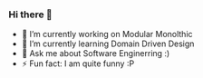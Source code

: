 ### Hi there 👋

- 🔭 I’m currently working on Modular Monolthic
- 🌱 I’m currently learning Domain Driven Design
- 💬 Ask me about Software Enginerring :)
- ⚡ Fun fact: I am quite funny :P
